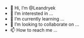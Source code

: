 - 👋 Hi, I’m @Leandryek
- 👀 I’m interested in ...
- 🌱 I’m currently learning ...
- 💞️ I’m looking to collaborate on ...
- 📫 How to reach me ...

<!---
Leandryek/Leandryek is a ✨ special ✨ repository because its `README.md` (this file) appears on your GitHub profile.
You can click the Preview link to take a look at your changes.
--->
